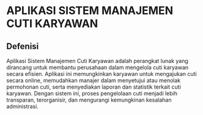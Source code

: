 # APLIKASI SISTEM MANAJEMEN CUTI KARYAWAN

## Defenisi
Aplikasi Sistem Manajemen Cuti Karyawan adalah perangkat lunak yang dirancang untuk membantu perusahaan dalam mengelola cuti karyawan secara efisien. Aplikasi ini memungkinkan karyawan untuk mengajukan cuti secara online, memudahkan manajer dalam menyetujui atau menolak permohonan cuti, serta menyediakan laporan dan statistik terkait cuti karyawan. Dengan sistem ini, proses pengelolaan cuti menjadi lebih transparan, terorganisir, dan mengurangi kemungkinan kesalahan administrasi.